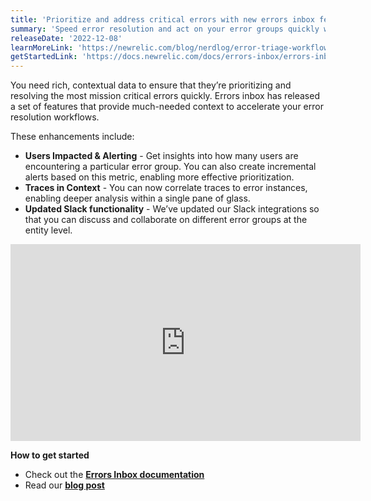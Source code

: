 ```yaml
---
title: 'Prioritize and address critical errors with new errors inbox features' 
summary: 'Speed error resolution and act on your error groups quickly with users impacted, traces in context, and Slack notifications at the entity level.' 
releaseDate: '2022-12-08' 
learnMoreLink: 'https://newrelic.com/blog/nerdlog/error-triage-workflow' 
getStartedLink: 'https://docs.newrelic.com/docs/errors-inbox/errors-inbox/' 
---
```

You need rich, contextual data to ensure that they’re prioritizing and resolving the most mission critical errors quickly. Errors inbox has released a set of features that provide much-needed context to accelerate your error resolution workflows. 

These enhancements include: 
* **Users Impacted & Alerting** - Get insights into how many users are encountering a particular error group. You can also create incremental alerts based on this metric, enabling more effective prioritization.
* **Traces in Context** - You can now correlate traces to error instances, enabling deeper analysis within a single pane of glass. 
* **Updated Slack functionality** - We’ve updated our Slack integrations so that you can discuss and collaborate on different error groups at the entity level. 

<iframe width="560" height="315" src="https://www.youtube.com/embed/BSW-AraNnE0" title="YouTube video player" frameborder="0" allow="accelerometer; autoplay; clipboard-write; encrypted-media; gyroscope; picture-in-picture" allowfullscreen></iframe>



**How to get started**
* Check out the [**Errors Inbox documentation**](https://docs.newrelic.com/docs/errors-inbox/errors-inbox/) 
* Read our [**blog post**](https://newrelic.com/blog/nerdlog/error-triage-workflow) 




